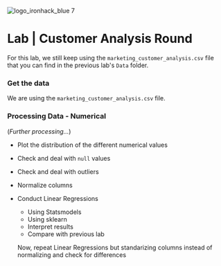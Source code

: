 ![logo_ironhack_blue 7](https://user-images.githubusercontent.com/23629340/40541063-a07a0a8a-601a-11e8-91b5-2f13e4e6b441.png)

# Lab | Customer Analysis Round

For this lab, we still keep using the `marketing_customer_analysis.csv` file that you can find in the previous lab's `Data` folder.

### Get the data

We are using the `marketing_customer_analysis.csv` file.

### Processing Data - Numerical

(_Further processing..._)

- Plot the distribution of the different numerical values

- Check and deal with `null` values
- Check and deal with outliers

- Normalize columns

- Conduct Linear Regressions
  - Using Statsmodels
  - Using sklearn
  - Interpret results  
  - Compare with previous lab
  
  Now, repeat Linear Regressions but standarizing columns instead of normalizing and check for differences